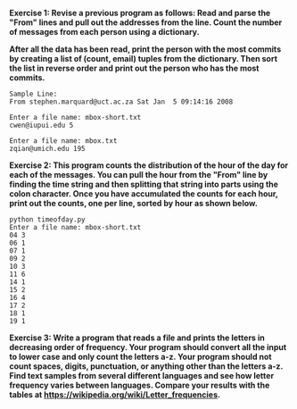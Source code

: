 <b>Exercise 1: Revise a previous program as follows: Read and parse the "From" lines and pull out the addresses from the line. Count the number of messages from each person using a dictionary.

After all the data has been read, print the person with the most commits by creating a list of (count, email) tuples from the dictionary. Then sort the list in reverse order and print out the person who has the most commits.</b>
~~~
Sample Line:
From stephen.marquard@uct.ac.za Sat Jan  5 09:14:16 2008

Enter a file name: mbox-short.txt
cwen@iupui.edu 5

Enter a file name: mbox.txt
zqian@umich.edu 195
~~~

<b>Exercise 2: This program counts the distribution of the hour of the day for each of the messages. You can pull the hour from the "From" line by finding the time string and then splitting that string into parts using the colon character. Once you have accumulated the counts for each hour, print out the counts, one per line, sorted by hour as shown below.</b>
~~~
python timeofday.py
Enter a file name: mbox-short.txt
04 3
06 1
07 1
09 2
10 3
11 6
14 1
15 2
16 4
17 2
18 1
19 1
~~~

<b>Exercise 3: Write a program that reads a file and prints the letters in decreasing order of frequency. Your program should convert all the input to lower case and only count the letters a-z. Your program should not count spaces, digits, punctuation, or anything other than the letters a-z. Find text samples from several different languages and see how letter frequency varies between languages. Compare your results with the tables at https://wikipedia.org/wiki/Letter_frequencies.